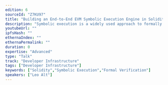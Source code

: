 ```yaml
---
edition: 6
sourceId: "Z7KU97"
title: "Building an End-to-End EVM Symbolic Execution Engine in Solidity"
description: "Symbolic execution is a widely used approach to formally verify/analyze EVM bytecode. But what exactly is it? What are constraints, and solvers?? Why do you need symbols anyway?? In this talk we will go through a symbolic execution engine for EVM bytecode fully written in Solidity, hopefully demonstrating how beautiful and simple these techniques are, and incentivizing developers to contribute to or write their own formal methods tools."
youtubeUrl: ""
ipfsHash: ""
ethernaIndex: ""
ethernaPermalink: ""
duration: 0
expertise: "Advanced"
type: "Talk"
track: "Developer Infrastructure"
tags: ["Developer Infrastructure"]
keywords: ["Solidity","Symbolic Execution","Formal Verification"]
speakers: ["Leo Alt"]
---
```

